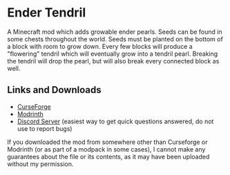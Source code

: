 # Ender Tendril

A Minecraft mod which adds growable ender pearls. Seeds can be found in some chests throughout the world. Seeds must be
planted on the bottom of a block with room to grow down. Every few blocks will produce a "flowering" tendril which will
eventually grow into a tendril pearl. Breaking the tendril will drop the pearl, but will also break every connected
block as well.

## Links and Downloads

- [CurseForge](https://www.curseforge.com/minecraft/mc-mods/ender-tendril)
- [Modrinth](https://modrinth.com/mod/ender-tendril)
- [Discord Server](https://discord.gg/Adyk9zHnUn) (easiest way to get quick questions answered, do not use to report bugs)

If you downloaded the mod from somewhere other than Curseforge or Modrinth (or as part of a modpack in some cases), I cannot make any guarantees about the file or its contents, as it may have been uploaded without my permission.
